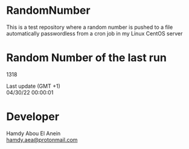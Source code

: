 # RandomNumber    
This is a test repository where a random number is pushed to a file automatically passwordless from a cron job in my Linux CentOS server    
# Random Number of the last run   
1318
      
Last update (GMT +1)    
04/30/22 00:00:01
# Developer    
Hamdy Abou El Anein   
hamdy.aea@protonmail.com
